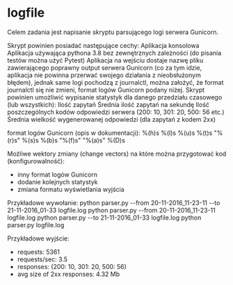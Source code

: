 # logfile
Celem zadania jest napisanie skryptu parsującego logi serwera Gunicorn.

Skrypt powinien posiadać następujące cechy:
Aplikacja konsolowa
Aplikacja używająca pythona 3.8 bez zewnętrznych zależności (do pisania testów można użyć Pytest)
Aplikacja na wejściu dostaje nazwę pliku zawierającego poprawny output serwera Gunicorn (co za tym idzie, aplikacja nie powinna przerwać swojego działania z nieobsłużonym błędem), jednak same logi pochodzą z journalctl, można założyć, że format journalctl się nie zmieni, format logów Gunicorn podany niżej.
Skrypt powinien umożliwić wypisanie statystyk dla danego przedziału czasowego (lub wszystkich):
Ilość zapytań
Średnia ilość zapytań na sekundę
Ilość poszczególnych kodów odpowiedzi serwera (200: 10, 301: 20, 500: 56 etc.)
Średnia wielkość wygenerowanej odpowiedzi (dla zapytań z kodem 2xx)

format logów Gunicorn (opis w dokumentacji):
%(h)s %(l)s %(u)s %(t)s "%(r)s" %(s)s %(b)s "%(f)s" "%(a)s" %(D)s

Możliwe wektory zmiany (change vectors) na które można przygotować kod (konfigurowalność):
- inny format logów Gunicorn
- dodanie kolejnych statystyk
- zmiana formatu wyświetlania wyjścia

Przykładowe wywołanie:
python parser.py --from 20-11-2016_11-23-11 --to 21-11-2016_01-33 logfile.log
python parser.py --from 20-11-2016_11-23-11 logfile.log
python parser.py --to 21-11-2016_01-33 logfile.log
python parser.py logfile.log

Przykładowe wyjście:
- requests: 5361
- requests/sec: 3.5
- responses: (200: 10, 301: 20, 500: 56)
- avg size of 2xx responses: 4.32 Mb
